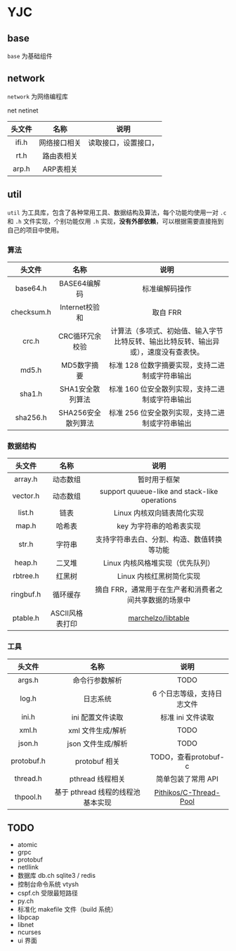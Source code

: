 # YJC

## base

`base` 为基础组件

## network

`network` 为网络编程库

net
netinet

头文件 | 名称 | 说明
:---:|:---:|:---:
ifi.h|网络接口相关|读取接口，设置接口，
rt.h|路由表相关|
arp.h|ARP表相关|

## util

`util` 为工具库，包含了各种常用工具、数据结构及算法，每个功能均使用一对 `.c` 和 `.h` 文件实现，个别功能仅用 `.h` 实现，**没有外部依赖**，可以根据需要直接拖到自己的项目中使用。

### 算法

头文件 | 名称 | 说明
:---:|:---:|:---:
base64.h|BASE64编解码|标准编解码操作
checksum.h|Internet校验和|取自 FRR
crc.h|CRC循环冗余校验|计算法（多项式、初始值、输入字节比特反转、输出比特反转、输出异或），速度没有查表快。
md5.h|MD5数字摘要|标准 128 位数字摘要实现，支持二进制或字符串输出
sha1.h|SHA1安全散列算法|标准 160 位安全散列实现，支持二进制或字符串输出
sha256.h|SHA256安全散列算法|标准 256 位安全散列实现，支持二进制或字符串输出

### 数据结构

头文件 | 名称 | 说明
:---:|:---:|:---:
array.h|动态数组|暂时用于框架
vector.h|动态数组|support quueue-like and stack-like operations
list.h|链表|Linux 内核双向链表简化实现
map.h|哈希表|key 为字符串的哈希表实现
str.h|字符串|支持字符串去白、分割、构造、数值转换等功能
heap.h|二叉堆|Linux 内核风格堆实现（优先队列）
rbtree.h|红黑树|Linux 内核红黑树简化实现
ringbuf.h|循环缓存|摘自 FRR，通常用于在生产者和消费者之间共享数据的场景中
ptable.h|ASCII风格表打印|[marchelzo/libtable](https://github.com/marchelzo/libtable)

### 工具

头文件 | 名称 | 说明
:---:|:---:|:---:
args.h|命令行参数解析|TODO
log.h|日志系统|6 个日志等级，支持日志文件
ini.h|ini 配置文件读取|标准 ini 文件读取
xml.h|xml 文件生成/解析|TODO
json.h|json 文件生成/解析|TODO
protobuf.h|protobuf 相关|TODO，查看protobuf-c
thread.h|pthread 线程相关|简单包装了常用 API
thpool.h|基于 pthread 线程的线程池基本实现|[Pithikos/C-Thread-Pool](https://github.com/Pithikos/C-Thread-Pool)

## TODO

- atomic
- grpc
- protobuf
- netllink
- 数据库 db.ch sqlite3 / redis
- 控制台命令系统 vtysh
- cspf.ch 受限最短路径
- py.ch
- 标准化 makefile 文件（build 系统）
- libpcap
- libnet
- ncurses
- ui 界面
